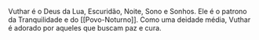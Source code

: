 Vuthar é o Deus da Lua, Escuridão, Noite, Sono e Sonhos. Ele é o patrono da Tranquilidade e do [[Povo-Noturno]]. Como uma deidade média, Vuthar é adorado por aqueles que buscam paz e cura.

